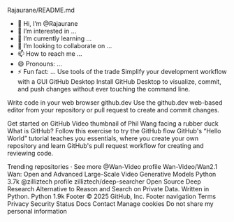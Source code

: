 Rajaurane/README.md
- 👋 Hi, I’m @Rajaurane
- 👀 I’m interested in ...
- 🌱 I’m currently learning ...
- 💞️ I’m looking to collaborate on ...
- 📫 How to reach me ...
- 😄 Pronouns: ...
- ⚡ Fun fact: ...
Use tools of the trade
Simplify your development workflow with a GUI
GitHub Desktop
Install GitHub Desktop to visualize, commit, and push changes without ever touching the command line.

Write code in your web browser
github.dev
Use the github.dev web-based editor from your repository or pull request to create and commit changes.

Get started on GitHub
Video thumbnail of Phil Wang facing a rubber duck
What is GitHub?
Follow this exercise to try the GitHub flow
GitHub's “Hello World” tutorial teaches you essentials, where you create your own repository and learn GitHub's pull request workflow for creating and reviewing code.

Trending repositories
·
See more
@Wan-Video profile
Wan-Video/Wan2.1
Wan: Open and Advanced Large-Scale Video Generative Models
 Python 3.7k
@zilliztech profile
zilliztech/deep-searcher
Open Source Deep Research Alternative to Reason and Search on Private Data. Written in Python.
 Python 1.9k
Footer
© 2025 GitHub, Inc.
Footer navigation
Terms
Privacy
Security
Status
Docs
Contact
Manage cookies
Do not share my personal information
 
